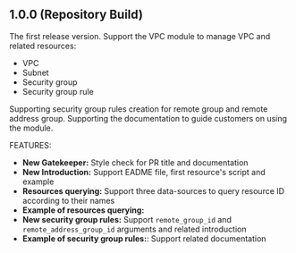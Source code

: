 ## 1.0.0 (Repository Build)

The first release version.
Support the VPC module to manage VPC and related resources:

- VPC
- Subnet
- Security group
- Security group rule

Supporting security group rules creation for remote group and remote address group.
Supporting the documentation to guide customers on using the module.

FEATURES:

<!-- markdownlint-disable MD013 -->
+ **New Gatekeeper:** Style check for PR title and documentation 
+ **New Introduction:** Support EADME file, first resource's script and example 
+ **Resources querying:** Support three data-sources to query resource ID according to their names 
+ **Example of resources querying:** 
+ **New security group rules:** Support `remote_group_id` and `remote_address_group_id` arguments and related introduction 
+ **Example of security group rules:**: Support related documentation
<!-- markdownlint-enable MD013 -->
